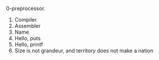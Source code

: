 0-preprocessor.
1. Compiler.
2. Assembler
3. Name
4. Hello, puts
5. Hello, printf
6. Size is not grandeur, and territory does not make a nation
